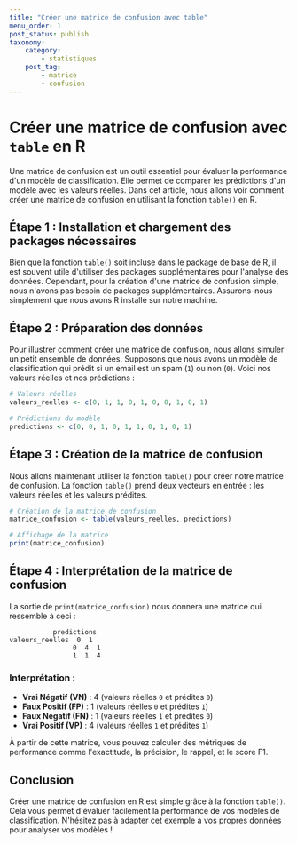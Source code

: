 ```yaml
---
title: "Créer une matrice de confusion avec table"
menu_order: 1
post_status: publish
taxonomy:
    category:
        - statistiques
    post_tag:
        - matrice
        - confusion
---
```


# Créer une matrice de confusion avec `table` en R

Une matrice de confusion est un outil essentiel pour évaluer la performance d'un modèle de classification. Elle permet de comparer les prédictions d'un modèle avec les valeurs réelles. Dans cet article, nous allons voir comment créer une matrice de confusion en utilisant la fonction `table()` en R.

## Étape 1 : Installation et chargement des packages nécessaires

Bien que la fonction `table()` soit incluse dans le package de base de R, il est souvent utile d'utiliser des packages supplémentaires pour l'analyse des données. Cependant, pour la création d'une matrice de confusion simple, nous n'avons pas besoin de packages supplémentaires. Assurons-nous simplement que nous avons R installé sur notre machine.

## Étape 2 : Préparation des données

Pour illustrer comment créer une matrice de confusion, nous allons simuler un petit ensemble de données. Supposons que nous avons un modèle de classification qui prédit si un email est un spam (`1`) ou non (`0`). Voici nos valeurs réelles et nos prédictions :

```R
# Valeurs réelles
valeurs_reelles <- c(0, 1, 1, 0, 1, 0, 0, 1, 0, 1)

# Prédictions du modèle
predictions <- c(0, 0, 1, 0, 1, 1, 0, 1, 0, 1)
```

## Étape 3 : Création de la matrice de confusion

Nous allons maintenant utiliser la fonction `table()` pour créer notre matrice de confusion. La fonction `table()` prend deux vecteurs en entrée : les valeurs réelles et les valeurs prédites.

```R
# Création de la matrice de confusion
matrice_confusion <- table(valeurs_reelles, predictions)

# Affichage de la matrice
print(matrice_confusion)
```

## Étape 4 : Interprétation de la matrice de confusion

La sortie de `print(matrice_confusion)` nous donnera une matrice qui ressemble à ceci :

```
           predictions
valeurs_reelles  0  1
                0  4  1
                1  1  4
```

### Interprétation :

- **Vrai Négatif (VN)** : 4 (valeurs réelles `0` et prédites `0`)
- **Faux Positif (FP)** : 1 (valeurs réelles `0` et prédites `1`)
- **Faux Négatif (FN)** : 1 (valeurs réelles `1` et prédites `0`)
- **Vrai Positif (VP)** : 4 (valeurs réelles `1` et prédites `1`)

À partir de cette matrice, vous pouvez calculer des métriques de performance comme l'exactitude, la précision, le rappel, et le score F1.

## Conclusion

Créer une matrice de confusion en R est simple grâce à la fonction `table()`. Cela vous permet d'évaluer facilement la performance de vos modèles de classification. N'hésitez pas à adapter cet exemple à vos propres données pour analyser vos modèles !

